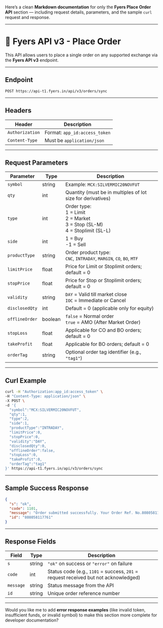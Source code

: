 Here’s a clean **Markdown documentation** for only the **Fyers Place Order API** section — including request details, parameters, and the sample `curl` request and response.

---

# 💼 Fyers API v3 - Place Order

This API allows users to place a single order on any supported exchange via the **Fyers API v3** endpoint.

---

## **Endpoint**

```
POST https://api-t1.fyers.in/api/v3/orders/sync
```

---

## **Headers**

| Header          | Description                   |
| --------------- | ----------------------------- |
| `Authorization` | Format: `app_id:access_token` |
| `Content-Type`  | Must be `application/json`    |

---

## **Request Parameters**

| Parameter      | Type    | Description                                                                       |
| -------------- | ------- | --------------------------------------------------------------------------------- |
| `symbol`       | string  | Example: `MCX:SILVERMIC20NOVFUT`                                                  |
| `qty`          | int     | Quantity (must be in multiples of lot size for derivatives)                       |
| `type`         | int     | Order type:<br>1 = Limit<br>2 = Market<br>3 = Stop (SL-M)<br>4 = Stoplimit (SL-L) |
| `side`         | int     | 1 = Buy<br>-1 = Sell                                                              |
| `productType`  | string  | Order product type:<br>`CNC`, `INTRADAY`, `MARGIN`, `CO`, `BO`, `MTF`             |
| `limitPrice`   | float   | Price for Limit or Stoplimit orders; default = 0                                  |
| `stopPrice`    | float   | Price for Stop or Stoplimit orders; default = 0                                   |
| `validity`     | string  | `DAY` = Valid till market close<br>`IOC` = Immediate or Cancel                    |
| `disclosedQty` | int     | Default = 0 (applicable only for equity)                                          |
| `offlineOrder` | boolean | `false` = Normal order<br>`true` = AMO (After Market Order)                       |
| `stopLoss`     | float   | Applicable for CO and BO orders; default = 0                                      |
| `takeProfit`   | float   | Applicable for BO orders; default = 0                                             |
| `orderTag`     | string  | Optional order tag identifier (e.g., `"tag1"`)                                    |

---

## **Curl Example**

```bash
curl -H "Authorization:app_id:access_token" \
-H "Content-Type: application/json" \
-X POST \
-d '{
  "symbol":"MCX:SILVERMIC20NOVFUT",
  "qty":1,
  "type":2,
  "side":1,
  "productType":"INTRADAY",
  "limitPrice":0,
  "stopPrice":0,
  "validity":"DAY",
  "disclosedQty":0,
  "offlineOrder":false,
  "stopLoss":0,
  "takeProfit":0,
  "orderTag":"tag1"
}' https://api-t1.fyers.in/api/v3/orders/sync
```

---

## **Sample Success Response**

```json
{
  "s": "ok",
  "code": 1101,
  "message": "Order submitted successfully. Your Order Ref. No.808058117761",
  "id": "808058117761"
}
```

---

## **Response Fields**

| Field     | Type   | Description                                                                         |
| --------- | ------ | ----------------------------------------------------------------------------------- |
| `s`       | string | `"ok"` on success or `"error"` on failure                                           |
| `code`    | int    | Status code (e.g., `1101` = success, `201` = request received but not acknowledged) |
| `message` | string | Status message from the API                                                         |
| `id`      | string | Unique order reference number                                                       |

---

Would you like me to add **error response examples** (like invalid token, insufficient funds, or invalid symbol) to make this section more complete for developer documentation?
